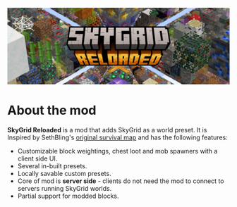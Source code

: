 ![Banner](images/banner.png)

# About the mod

**SkyGrid Reloaded** is a mod that adds SkyGrid as a world preset. It is Inspired by
SethBling's [original survival map](https://www.youtube.com/watch?v=5dhs3ithXDA) and has the following features:

* Customizable block weightings, chest loot and mob spawners with a client side UI.
* Several in-built presets.
* Locally savable custom presets.
* Core of mod is **server side** - clients do not need the mod to connect to servers running SkyGrid worlds.
* Partial support for modded blocks.